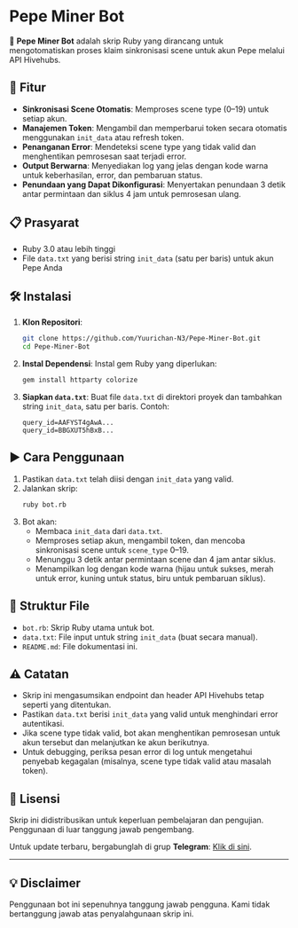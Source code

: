 # Pepe Miner Bot

🌟 **Pepe Miner Bot** adalah skrip Ruby yang dirancang untuk mengotomatiskan proses klaim sinkronisasi scene untuk akun Pepe melalui API Hivehubs.

## 🚀 Fitur
- **Sinkronisasi Scene Otomatis**: Memproses scene type (0–19) untuk setiap akun.
- **Manajemen Token**: Mengambil dan memperbarui token secara otomatis menggunakan `init_data` atau refresh token.
- **Penanganan Error**: Mendeteksi scene type yang tidak valid dan menghentikan pemrosesan saat terjadi error.
- **Output Berwarna**: Menyediakan log yang jelas dengan kode warna untuk keberhasilan, error, dan pembaruan status.
- **Penundaan yang Dapat Dikonfigurasi**: Menyertakan penundaan 3 detik antar permintaan dan siklus 4 jam untuk pemrosesan ulang.

## 📋 Prasyarat
- Ruby 3.0 atau lebih tinggi
- File `data.txt` yang berisi string `init_data` (satu per baris) untuk akun Pepe Anda

## 🛠 Instalasi
1. **Klon Repositori**:
   ```bash
   git clone https://github.com/Yuurichan-N3/Pepe-Miner-Bot.git
   cd Pepe-Miner-Bot
   ```

2. **Instal Dependensi**:
   Instal gem Ruby yang diperlukan:
   ```bash
   gem install httparty colorize
   ```

3. **Siapkan `data.txt`**:
   Buat file `data.txt` di direktori proyek dan tambahkan string `init_data`, satu per baris. Contoh:
   ```
   query_id=AAFYST4gAwA...
   query_id=BBGXUT5hBxB...
   ```

## ▶️ Cara Penggunaan
1. Pastikan `data.txt` telah diisi dengan `init_data` yang valid.
2. Jalankan skrip:
   ```bash
   ruby bot.rb
   ```
3. Bot akan:
   - Membaca `init_data` dari `data.txt`.
   - Memproses setiap akun, mengambil token, dan mencoba sinkronisasi scene untuk `scene_type` 0–19.
   - Menunggu 3 detik antar permintaan scene dan 4 jam antar siklus.
   - Menampilkan log dengan kode warna (hijau untuk sukses, merah untuk error, kuning untuk status, biru untuk pembaruan siklus).

## 📂 Struktur File
- `bot.rb`: Skrip Ruby utama untuk bot.
- `data.txt`: File input untuk string `init_data` (buat secara manual).
- `README.md`: File dokumentasi ini.

## ⚠️ Catatan
- Skrip ini mengasumsikan endpoint dan header API Hivehubs tetap seperti yang ditentukan.
- Pastikan `data.txt` berisi `init_data` yang valid untuk menghindari error autentikasi.
- Jika scene type tidak valid, bot akan menghentikan pemrosesan untuk akun tersebut dan melanjutkan ke akun berikutnya.
- Untuk debugging, periksa pesan error di log untuk mengetahui penyebab kegagalan (misalnya, scene type tidak valid atau masalah token).

## 📜 Lisensi
Skrip ini didistribusikan untuk keperluan pembelajaran dan pengujian. Penggunaan di luar tanggung jawab pengembang.

Untuk update terbaru, bergabunglah di grup **Telegram**: [Klik di sini](https://t.me/sentineldiscus).

---

## 💡 Disclaimer
Penggunaan bot ini sepenuhnya tanggung jawab pengguna. Kami tidak bertanggung jawab atas penyalahgunaan skrip ini.
